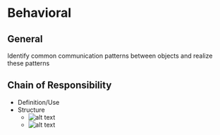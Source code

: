 # Behavioral

## General

Identify common communication patterns between objects and realize these patterns

## Chain of Responsibility

* Definition/Use
* Structure
  * ![alt text](https://github.com/unboagable/engineering-roadmap/blob/master/Computer%20Science%20Review/Notes/Design/Design%20Patterns/Behavioral/images/chain_of_responsibility_2.jpg "Chain of Responsibility")
  * ![alt text](https://github.com/unboagable/engineering-roadmap/blob/master/Computer%20Science%20Review/Notes/Design/Design%20Patterns/Behavioral/images/chain_of_responsibility.jpg "Chain of Responsibility 2")
